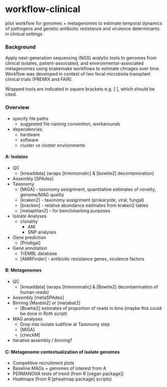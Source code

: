 # workflow-clinical
pilot workflow for genomes + metagenomes to estimate temporal dynamics of pathogens and genetic antibiotic resistance and virulence determinants in clinical settings

### Background
Apply next-generation sequencing (NGS) analytic tools to genomes from clinical isolates, patient-associated, and environmental-associated metagenomes using snakemake workflows to estimate chnages over time.  Workflow was developed in context of two fecal microbiota transplant clinical trials (PREMIX and FAIR).

Wrapped tools are indicated in square brackets e.g. [ ], which should be cited.

### Overview
- specify file paths
  - suggested file naming convention, workarounds
- dependencies 
  - hardware
  - software
  - cluster vs cluster environments
 
#### A: Isolates 
- QC
  - [kneaddata] (wraps [trimmomatic] & [bowtie2] decontamination)
- Assembly [SPAdes]
- Taxonomy
  - [MiGA] - taxonomy assignment, quantitative estimates of novelty, genome/MAG quality
  - [kraken2] - taxonomy assignment (prokaryote, viral, fungal)
  - [bracken] - relative abundance estimates from kraken2 tables
  - [metaphlan2] - for benchmarking purposes
- Isolate Analyses
  - clonality
    - ANI
    - SNP analyses
- Gene prediction
  - [Prodigal]
- Gene annotation
  - TrEMBL database
  - [AMRFinder] - antibiotic resistance genes, virulence factors

#### B: Metagenomes
- QC
  - [kneaddata] (wraps [trimmomatic] & [Bowtie2] decontamination of human reads)
- Assembly [metaSPAdes]
- Binning [Maxbin2] or [metabat2]
  - [Bowtie2] estimates of proportion of reads in bins (maybe this could be done in Roth script)
- MAG analyses
  - Drop into isolate subflow at Taxonomy step
  - [MiGA]
  - [checkM]
- Iterative assembly / binning?

#### C: Metagenome contextualization of isolate genomes
- Competitive recruitment plots
- Baseline MAGs + genomes of interest from A
- PERMANOVA tests of trend (from R [vegan package])
- Heatmaps (from R [pheatmap package] scripts)
